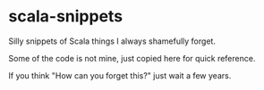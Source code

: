 # scala-snippets
Silly snippets of Scala things I always shamefully forget.

Some of the code is not mine, just copied here for quick reference.

If you think "How can you forget this?" just wait a few years.


